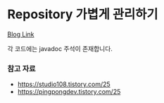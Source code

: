 # Repository 가볍게 관리하기

[Blog Link](https://hyune-c.tistory.com/entry/Repository-%EA%B0%80%EB%B3%8D%EA%B2%8C-%EA%B4%80%EB%A6%AC%ED%95%98%EA%B8%B0)

각 코드에는 javadoc 주석이 존재합니다.

### 참고 자료

- https://studio108.tistory.com/25
- https://pingpongdev.tistory.com/25
